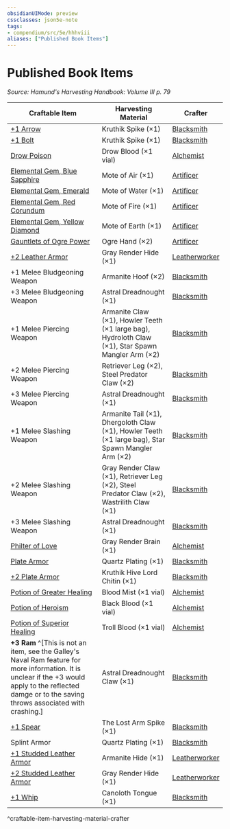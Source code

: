 ```yaml
---
obsidianUIMode: preview
cssclasses: json5e-note
tags:
- compendium/src/5e/hhhviii
aliases: ["Published Book Items"]
---
```

# Published Book Items
*Source: Hamund's Harvesting Handbook: Volume III p. 79* 

| Craftable Item | Harvesting Material | Crafter |
|----------------|---------------------|---------|
| [+1 Arrow](compendium/items/1-ammunition.md) | Kruthik Spike (×1) | [Blacksmith](compendium/optional-features/blacksmith-hhhvi.md) |
| [+1 Bolt](compendium/items/1-ammunition.md) | Kruthik Spike (×1) | [Blacksmith](compendium/optional-features/blacksmith-hhhvi.md) |
| [Drow Poison](compendium/items/drow-poison.md) | Drow Blood (×1 vial) | [Alchemist](compendium/optional-features/alchemist-hhhvi.md) |
| [Elemental Gem, Blue Sapphire](compendium/items/elemental-gem-blue-sapphire.md) | Mote of Air (×1) | [Artificer](compendium/optional-features/artificer-hhhvi.md) |
| [Elemental Gem, Emerald](compendium/items/elemental-gem-emerald.md) | Mote of Water (×1) | [Artificer](compendium/optional-features/artificer-hhhvi.md) |
| [Elemental Gem, Red Corundum](compendium/items/elemental-gem-red-corundum.md) | Mote of Fire (×1) | [Artificer](compendium/optional-features/artificer-hhhvi.md) |
| [Elemental Gem, Yellow Diamond](compendium/items/elemental-gem-yellow-diamond.md) | Mote of Earth (×1) | [Artificer](compendium/optional-features/artificer-hhhvi.md) |
| [Gauntlets of Ogre Power](compendium/items/gauntlets-of-ogre-power.md) | Ogre Hand (×2) | [Artificer](compendium/optional-features/artificer-hhhvi.md) |
| [+2 Leather Armor](compendium/items/2-armor.md) | Gray Render Hide (×1) | [Leatherworker](compendium/optional-features/leatherworker-hhhvi.md) |
| +1 Melee Bludgeoning Weapon | Armanite Hoof (×2) | [Blacksmith](compendium/optional-features/blacksmith-hhhvi.md) |
| +3 Melee Bludgeoning Weapon | Astral Dreadnought (×1) | [Blacksmith](compendium/optional-features/blacksmith-hhhvi.md) |
| +1 Melee Piercing Weapon | Armanite Claw (×1), Howler Teeth (×1 large bag), Hydroloth Claw (×1), Star Spawn Mangler Arm (×2) | [Blacksmith](compendium/optional-features/blacksmith-hhhvi.md) |
| +2 Melee Piercing Weapon | Retriever Leg (×2), Steel Predator Claw (×2) | [Blacksmith](compendium/optional-features/blacksmith-hhhvi.md) |
| +3 Melee Piercing Weapon | Astral Dreadnought (×1) | [Blacksmith](compendium/optional-features/blacksmith-hhhvi.md) |
| +1 Melee Slashing Weapon | Armanite Tail (×1), Dhergoloth Claw (×1), Howler Teeth (×1 large bag), Star Spawn Mangler Arm (×2) | [Blacksmith](compendium/optional-features/blacksmith-hhhvi.md) |
| +2 Melee Slashing Weapon | Gray Render Claw (×1), Retriever Leg (×2), Steel Predator Claw (×2), Wastrilith Claw (×1) | [Blacksmith](compendium/optional-features/blacksmith-hhhvi.md) |
| +3 Melee Slashing Weapon | Astral Dreadnought (×1) | [Blacksmith](compendium/optional-features/blacksmith-hhhvi.md) |
| [Philter of Love](compendium/items/philter-of-love.md) | Gray Render Brain (×1) | [Alchemist](compendium/optional-features/alchemist-hhhvi.md) |
| [Plate Armor](compendium/items/plate-armor.md) | Quartz Plating (×1) | [Blacksmith](compendium/optional-features/blacksmith-hhhvi.md) |
| [+2 Plate Armor](compendium/items/2-armor.md) | Kruthik Hive Lord Chitin (×1) | [Blacksmith](compendium/optional-features/blacksmith-hhhvi.md) |
| [Potion of Greater Healing](compendium/items/potion-of-greater-healing.md) | Blood Mist (×1 vial) | [Alchemist](compendium/optional-features/alchemist-hhhvi.md) |
| [Potion of Heroism](compendium/items/potion-of-heroism.md) | Black Blood (×1 vial) | [Alchemist](compendium/optional-features/alchemist-hhhvi.md) |
| [Potion of Superior Healing](compendium/items/potion-of-superior-healing.md) | Troll Blood (×1 vial) | [Alchemist](compendium/optional-features/alchemist-hhhvi.md) |
| **+3 Ram** ^[This is not an item, see the Galley's Naval Ram feature for more information. It is unclear if the +3 would apply to the reflected damge or to the saving throws associated with crashing.] | Astral Dreadnought Claw (×1) | [Blacksmith](compendium/optional-features/blacksmith-hhhvi.md) |
| [+1 Spear](compendium/items/1-weapon.md) | The Lost Arm Spike (×1) | [Blacksmith](compendium/optional-features/blacksmith-hhhvi.md) |
| Splint Armor | Quartz Plating (×1) | [Blacksmith](compendium/optional-features/blacksmith-hhhvi.md) |
| [+1 Studded Leather Armor](compendium/items/1-armor.md) | Armanite Hide (×1) | [Leatherworker](compendium/optional-features/leatherworker-hhhvi.md) |
| [+2 Studded Leather Armor](compendium/items/2-armor.md) | Gray Render Hide (×1) | [Leatherworker](compendium/optional-features/leatherworker-hhhvi.md) |
| [+1 Whip](compendium/items/1-weapon.md) | Canoloth Tongue (×1) | [Blacksmith](compendium/optional-features/blacksmith-hhhvi.md) |
^craftable-item-harvesting-material-crafter